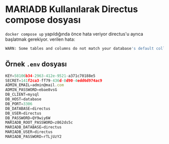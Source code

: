 # MARIADB  Kullanılarak  Directus compose dosyası

`docker compose up` yapıldığında önce hata veriyor directus'u ayrıca başlatmak gerekiyor.
verilen hata:

```bash
WARN: Some tables and columns do not match your database's default collation (utf8mb4_general_ci):
```

## Örnek `.env` dosyası

```js
KEY=58106b34-2963-412e-9521-a371c70188e5
SECRET=141f2ca3-ff79-436d-8d90-4edd6d974ac9
ADMIN_EMAIL=admin@mail.com
ADMIN_PASSWORD=ebae8vsG
DB_CLIENT=mysql
DB_HOST=database
DB_PORT=3306
DB_DATABASE=directus
DB_USER=directus
DB_PASSWORD=QY9wiy6W
MARIADB_ROOT_PASSWORD=z862ds5c
MARIADB_DATABASE=directus
MARIADB_USER=directus
MARIADB_PASSWORD=rTLjUzY2
```
